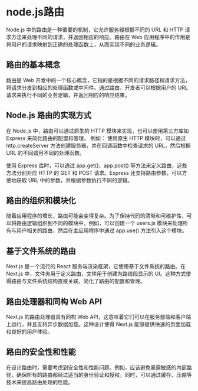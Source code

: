   
# node.js路由

Node.js 中的路由是一种重要的机制，它允许服务器根据不同的 URL 和 HTTP 请求方法来处理不同的请求，并返回相应的响应。路由在 Web 应用程序中的作用是将用户的请求映射到正确的处理函数上，从而实现不同的业务逻辑。

## 路由的基本概念

路由是 Web 开发中的一个核心概念，它指的是根据不同的请求路径和请求方法，将请求分发到相应的处理函数或中间件。通过路由，开发者可以根据用户的 URL 请求来执行不同的业务逻辑，并返回相应的响应结果。

## Node.js 路由的实现方式

在 Node.js 中，路由可以通过原生的 HTTP 模块来实现，也可以使用第三方库如 Express 来简化路由的配置和管理。
例如：
使用原生 HTTP 模块时，可以通过 http.createServer 方法创建服务器，并在回调函数中检查请求的 URL，然后根据 URL 的不同调用不同的处理函数。

使用 Express 库时，可以通过 app.get()、app.post() 等方法来定义路由，这些方法分别对应 HTTP 的 GET 和 POST 请求。Express 还支持路由参数，可以方便地获取 URL 中的参数，并根据参数执行不同的逻辑。

## 路由的组织和模块化

随着应用程序的增长，路由可能会变得复杂。为了保持代码的清晰和可维护性，可以将路由逻辑组织到不同的模块中。例如，可以创建一个 users.js 模块来处理所有与用户相关的路由，然后在主应用程序中通过 app.use() 方法引入这个模块。

## 基于文件系统的路由

Next.js 是一个流行的 React 服务端渲染框架，它使用基于文件系统的路由。在 Next.js 中，文件夹用于定义路由，文件用于创建为路线段显示的 UI。这种方式使得路由与文件系统结构直接关联，简化了路由的配置和管理。

## 路由处理器和同构 Web API

Next.js 的路由处理器具有同构 Web API，这意味着它们可以在服务器端和客户端上运行，并且支持异步数据加载。这种设计使得 Next.js 能够提供快速的页面加载和良好的用户体验。

## 路由的安全性和性能

在设计路由时，需要考虑到安全性和性能问题。例如，应该避免暴露敏感的内部路径，确保所有的路由都经过适当的身份验证和授权。同时，可以通过缓存、压缩等技术来提高路由处理的性能。
